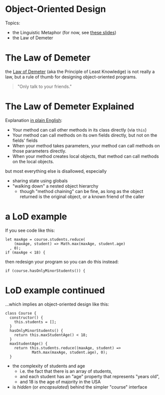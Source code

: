 # Object-Oriented Design

Topics:

* the Linguistic Metaphor (for now, see [these slides]())
* the Law of Demeter

# The Law of Demeter

the [Law of Demeter](https://en.wikipedia.org/wiki/Law_of_Demeter) (aka the Principle of Least Knowledge) is not really a law, but a rule of thumb for designing object-oriented programs. 

> "Only talk to your friends."

# The Law of Demeter Explained

Explanation [in plain English](http://wiki.c2.com/?LawOfDemeter):

* Your method can call other methods in its class directly (via `this`)
* Your method can call methods on its own fields directly, but not on the fields' fields
* When your method takes parameters, your method can call methods on those parameters directly.
* When your method creates local objects, that method can call methods on the local objects.

but most everything else is disallowed, especially

* sharing state using globals
* "walking down" a nested object hierarchy
  * though "method chaining" can be fine, as long as the object returned is the original object, or a known friend of the caller

# a LoD example

If you see code like this:

```
let maxAge = course.students.reduce(
    (maxAge, student) => Math.max(maxAge, student.age)
  , 0);
if (maxAge < 18) {
```

then redesign your program so you can do this instead:

`if (course.hasOnlyMinorStudents()) {`

# LoD example continued

...which implies an object-oriented design like this:

```
class Course {
  constructor() {
    this.students = [];
  }
  hasOnlyMinorStudents() {
    return this.maxStudentAge() < 18;
  }
  maxStudentAge() {
    return this.students.reduce((maxAge, student) => 
            Math.max(maxAge, student.age), 0);
  }
```

* the complexity of students and age
   * i.e. the fact that there is an array of students,
   * and each student has an "age" property that represents "years old",
   * and 18 is the age of majority in the USA
* is *hidden* (or *encapsulated*) behind the simpler "course" interface


